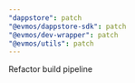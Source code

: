 ```yaml
---
"dappstore": patch
"@evmos/dappstore-sdk": patch
"@evmos/dev-wrapper": patch
"@evmos/utils": patch
---
```


Refactor build pipeline

